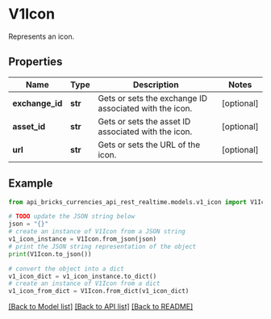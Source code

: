 # V1Icon

Represents an icon.

## Properties

Name | Type | Description | Notes
------------ | ------------- | ------------- | -------------
**exchange_id** | **str** | Gets or sets the exchange ID associated with the icon. | [optional] 
**asset_id** | **str** | Gets or sets the asset ID associated with the icon. | [optional] 
**url** | **str** | Gets or sets the URL of the icon. | [optional] 

## Example

```python
from api_bricks_currencies_api_rest_realtime.models.v1_icon import V1Icon

# TODO update the JSON string below
json = "{}"
# create an instance of V1Icon from a JSON string
v1_icon_instance = V1Icon.from_json(json)
# print the JSON string representation of the object
print(V1Icon.to_json())

# convert the object into a dict
v1_icon_dict = v1_icon_instance.to_dict()
# create an instance of V1Icon from a dict
v1_icon_from_dict = V1Icon.from_dict(v1_icon_dict)
```
[[Back to Model list]](../README.md#documentation-for-models) [[Back to API list]](../README.md#documentation-for-api-endpoints) [[Back to README]](../README.md)


